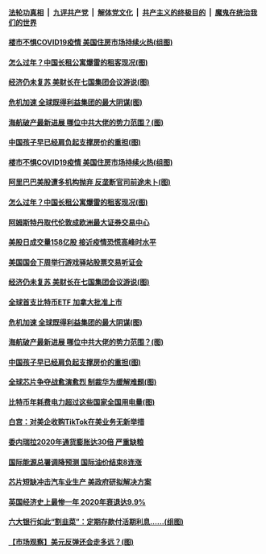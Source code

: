####  [法轮功真相](../../../../basic/blob/master/README.md?t=02141301) &nbsp;|&nbsp; [九评共产党](../../../../9ping.md/blob/master/README.md?t=02141301) &nbsp;|&nbsp; [解体党文化](../../../../jtdwh.md/blob/master/README.md?t=02141301)  &nbsp;|&nbsp; [共产主义的终极目的](../../../../gczydzjmd.md/blob/master/README.md?t=02141301) &nbsp;|&nbsp; [魔鬼在统治我们的世界](../../../../mgztzwmdsj.md/blob/master/README.md?t=02141301) 

#### [楼市不惧COVID19疫情 美国住房市场持续火热(组图)](../pages/p5/962419.md?t=02141301) 

#### [怎么过年？中国长租公寓爆雷的租客现况(图)](../pages/p5/962411.md?t=02141301) 

#### [经济仍未复苏 美财长在七国集团会议游说(图)](../pages/p5/962405.md?t=02141301) 

#### [危机加速 全球既得利益集团的最大阴谋(图)](../pages/p5/962330.md?t=02141301) 

#### [海航破产最新进展 哪位中共大佬的势力范围？(图)](../pages/p5/962322.md?t=02141301) 

#### [中国孩子早已经肩负起支撑房价的重担(图)](../pages/p5/962329.md?t=02141301) 

#### [楼市不惧COVID19疫情 美国住房市场持续火热(组图)](../pages/p5/962419.md?t=02141301) 

#### [阿里巴巴美股遭多机构抛弃 反垄断官司前途未卜(图)](../pages/p5/962457.md?t=02141301) 

#### [怎么过年？中国长租公寓爆雷的租客现况(图)](../pages/p5/962411.md?t=02141301) 

#### [阿姆斯特丹取代伦敦成欧洲最大证券交易中心](../pages/p5/962409.md?t=02141301) 

#### [美股日成交量158亿股 接近疫情恐慌高峰时水平](../pages/p5/962408.md?t=02141301) 

#### [美国国会下周举行游戏驿站股票交易听证会](../pages/p5/962407.md?t=02141301) 

#### [经济仍未复苏 美财长在七国集团会议游说(图)](../pages/p5/962405.md?t=02141301) 

#### [全球首支比特币ETF 加拿大批准上市](../pages/p5/962401.md?t=02141301) 

#### [危机加速 全球既得利益集团的最大阴谋(图)](../pages/p5/962330.md?t=02141301) 

#### [海航破产最新进展 哪位中共大佬的势力范围？(图)](../pages/p5/962322.md?t=02141301) 

#### [中国孩子早已经肩负起支撑房价的重担(图)](../pages/p5/962329.md?t=02141301) 

#### [全球芯片争夺战愈演愈烈 制裁华为缓解难题(图)](../pages/p5/962308.md?t=02141301) 

#### [比特币年耗费电力超过这些国家全国用电量(图)](../pages/p5/962304.md?t=02141301) 

#### [白宫：对美企收购TikTok在美业务无新举措](../pages/p5/962301.md?t=02141301) 

#### [委内瑞拉2020年通货膨胀达30倍 严重缺粮](../pages/p5/962299.md?t=02141301) 

#### [国际能源总署调降预测 国际油价结束8连涨](../pages/p5/962297.md?t=02141301) 

#### [芯片短缺冲击汽车业生产 美政府研拟解决方案](../pages/p5/962296.md?t=02141301) 

#### [英国经济史上最惨一年 2020年衰退达9.9%](../pages/p5/962293.md?t=02141301) 

#### [六大银行如此“割韭菜”：定期存款付活期利息……(组图)](../pages/p5/962268.md?t=02141301) 

#### [【市场观察】美元反弹还会走多远？(图)](../pages/p5/962266.md?t=02141301) 

